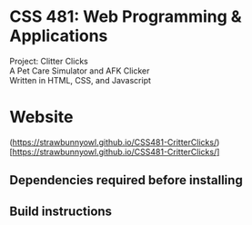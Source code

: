 # CSS 481: Web Programming & Applications
Project: Clitter Clicks\
A Pet Care Simulator and AFK Clicker\
Written in HTML, CSS, and Javascript

# Website
(https://strawbunnyowl.github.io/CSS481-CritterClicks/)[https://strawbunnyowl.github.io/CSS481-CritterClicks/]

## Dependencies required before installing

## Build instructions

